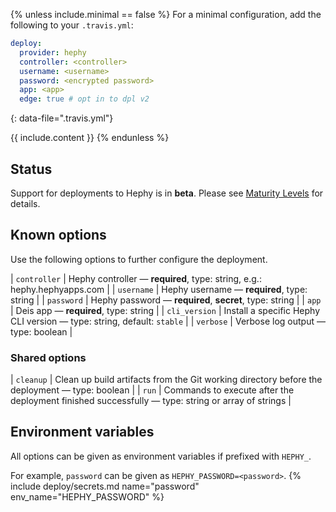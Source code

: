 {% unless include.minimal == false %}
For a minimal configuration, add the following to your `.travis.yml`:

```yaml
deploy:
  provider: hephy
  controller: <controller>
  username: <username>
  password: <encrypted password>
  app: <app>
  edge: true # opt in to dpl v2
```
{: data-file=".travis.yml"}



{{ include.content }}
{% endunless %}

## Status

Support for deployments to Hephy is in **beta**. Please see [Maturity Levels](/user/deployment-v2#maturity-levels) for details.
## Known options

Use the following options to further configure the deployment.

| `controller` | Hephy controller &mdash; **required**, type: string, e.g.: hephy.hephyapps.com |
| `username` | Hephy username &mdash; **required**, type: string |
| `password` | Hephy password &mdash; **required**, **secret**, type: string |
| `app` | Deis app &mdash; **required**, type: string |
| `cli_version` | Install a specific Hephy CLI version &mdash; type: string, default: `stable` |
| `verbose` | Verbose log output &mdash; type: boolean |

### Shared options

| `cleanup` | Clean up build artifacts from the Git working directory before the deployment &mdash; type: boolean |
| `run` | Commands to execute after the deployment finished successfully &mdash; type: string or array of strings |

## Environment variables

All options can be given as environment variables if prefixed with `HEPHY_`.

For example, `password` can be given as `HEPHY_PASSWORD=<password>`.
{% include deploy/secrets.md name="password" env_name="HEPHY_PASSWORD" %}